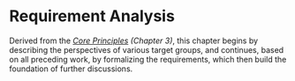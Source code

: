 Requirement Analysis
==========================================



Derived from the *[Core Principles](#core-principles)* *(Chapter 3)*, this chapter begins by 
describing the perspectives of various target groups, and continues, based on all preceding work, by 
formalizing the requirements, which then build the foundation of further discussions.
